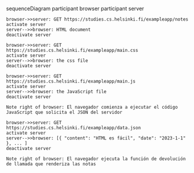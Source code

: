 sequenceDiagram
participant browser
participant server

    browser->>server: GET https://studies.cs.helsinki.fi/exampleapp/notes
    activate server
    server-->>browser: HTML document
    deactivate server

    browser->>server: GET https://studies.cs.helsinki.fi/exampleapp/main.css
    activate server
    server-->>browser: the css file
    deactivate server

    browser->>server: GET https://studies.cs.helsinki.fi/exampleapp/main.js
    activate server
    server-->>browser: the JavaScript file
    deactivate server

    Note right of browser: El navegador comienza a ejecutar el código JavaScript que solicita el JSON del servidor

    browser->>server: GET https://studies.cs.helsinki.fi/exampleapp/data.json
    activate server
    server-->>browser: [{ "content": "HTML es fácil", "date": "2023-1-1" }, ... ]
    deactivate server

    Note right of browser: El navegador ejecuta la función de devolución de llamada que renderiza las notas
